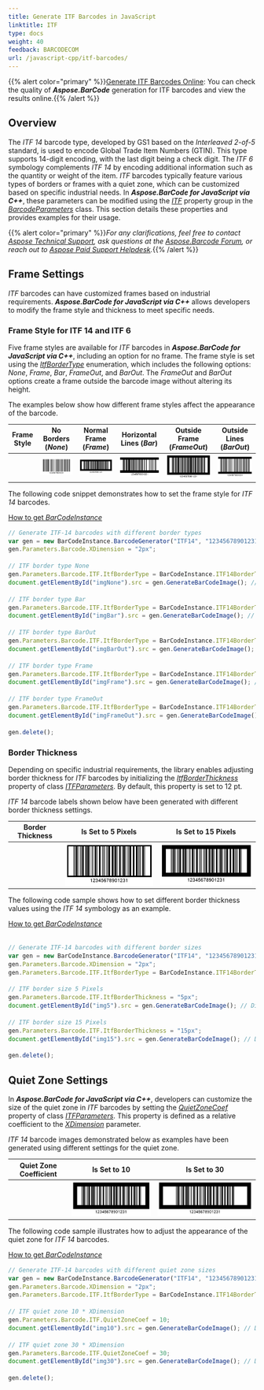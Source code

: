 ```yaml
---
title: Generate ITF Barcodes in JavaScript
linktitle: ITF
type: docs
weight: 40
feedback: BARCODECOM
url: /javascript-cpp/itf-barcodes/
---
```

{{% alert color="primary" %}}[Generate ITF Barcodes Online](https://products.aspose.app/barcode/generate/itf): You can check the quality of ***Aspose.BarCode*** generation for ITF barcodes and view the results online.{{% /alert %}}
## **Overview**
The *ITF 14* barcode type, developed by GS1 based on the *Interleaved 2-of-5* standard, is used to encode Global Trade Item Numbers (GTIN). This type supports 14-digit encoding, with the last digit being a check digit. The *ITF 6* symbology complements *ITF 14* by encoding additional information such as the quantity or weight of the item. *ITF* barcodes typically feature various types of borders or frames with a quiet zone, which can be customized based on specific industrial needs. In ***Aspose.BarCode for JavaScript via C++***, these parameters can be modified using the [*ITF*](https://reference.aspose.com/barcode/javascript-cpp/aspose.barcode.generation/barcodeparameters/properties/itf) property group in the [*BarcodeParameters*](https://reference.aspose.com/barcode/javascript-cpp/aspose.barcode.generation/barcodeparameters) class. This section details these properties and provides examples for their usage.

{{% alert color="primary" %}}*For any clarifications, feel free to contact [Aspose Technical Support](/barcode/javascript-cpp/technical-support/), ask questions at the [Aspose.Barcode Forum](https://forum.aspose.com/c/barcode/13), or reach out to [Aspose Paid Support Helpdesk](https://helpdesk.aspose.com/).*{{% /alert %}}

## **Frame Settings**
*ITF* barcodes can have customized frames based on industrial requirements. ***Aspose.BarCode for JavaScript via C++*** allows developers to modify the frame style and thickness to meet specific needs.

### **Frame Style for ITF 14 and ITF 6**
Five frame styles are available for *ITF* barcodes in ***Aspose.BarCode for JavaScript via C++***, including an option for no frame. The frame style is set using the [*ItfBorderType*](https://reference.aspose.com/barcode/javascript-cpp/aspose.barcode.generation/itf14bordertype) enumeration, which includes the following options: *None*, *Frame*, *Bar*, *FrameOut*, and *BarOut*. The *FrameOut* and *BarOut* options create a frame outside the barcode image without altering its height.

The examples below show how different frame styles affect the appearance of the barcode.

|Frame Style|No Borders (*None*)|Normal Frame (*Frame*)|Horizontal Lines (*Bar*)|Outside Frame (*FrameOut*)|Outside Lines (*BarOut*)|
| :-: | :-: | :-: | :-: | :-: | :-: |
| |<img src="itf14bordernone.png">|<img src="itf14borderframe.png">|<img src="itf14borderbar.png">|<img src="itf14borderframeout.png">|<img src="itf14borderbarout.png">|

The following code snippet demonstrates how to set the frame style for *ITF 14* barcodes.

[How to get *BarCodeInstance*](/barcode/javascript-cpp/get-barcode-module-instance/)
```javascript
// Generate ITF-14 barcodes with different border types
var gen = new BarCodeInstance.BarcodeGenerator("ITF14", "12345678901231");
gen.Parameters.Barcode.XDimension = "2px";

// ITF border type None
gen.Parameters.Barcode.ITF.ItfBorderType = BarCodeInstance.ITF14BorderType.None;
document.getElementById("imgNone").src = gen.GenerateBarCodeImage(); // Display barcode image

// ITF border type Bar
gen.Parameters.Barcode.ITF.ItfBorderType = BarCodeInstance.ITF14BorderType.Bar;
document.getElementById("imgBar").src = gen.GenerateBarCodeImage(); // Display barcode image

// ITF border type BarOut
gen.Parameters.Barcode.ITF.ItfBorderType = BarCodeInstance.ITF14BorderType.BarOut;
document.getElementById("imgBarOut").src = gen.GenerateBarCodeImage(); // Display barcode image

// ITF border type Frame
gen.Parameters.Barcode.ITF.ItfBorderType = BarCodeInstance.ITF14BorderType.Frame;
document.getElementById("imgFrame").src = gen.GenerateBarCodeImage(); // Display barcode image

// ITF border type FrameOut
gen.Parameters.Barcode.ITF.ItfBorderType = BarCodeInstance.ITF14BorderType.FrameOut;
document.getElementById("imgFrameOut").src = gen.GenerateBarCodeImage(); // Display barcode image

gen.delete();


```
  
### **Border Thickness**
Depending on specific industrial requirements, the library enables adjusting border thickness for *ITF* barcodes by initializing the [*ItfBorderThickness*](https://reference.aspose.com/barcode/javascript-cpp/aspose.barcode.generation/itfparameters/properties/itfborderthickness) property of class [*ITFParameters*](https://reference.aspose.com/barcode/javascript-cpp/aspose.barcode.generation/itfparameters). By default, this property is set to 12 pt.
  
*ITF 14* barcode labels shown below have been generated with different border thickness settings.
  
|Border Thickness|Is Set to 5 Pixels|Is Set to 15 Pixels|
| :-: | :-: | :-: |
| |<img src="itf14bordersize5pixels.png">|<img src="itf14bordersize15pixels.png">|
  
The following code sample shows how to set different border thickness values using the *ITF 14* symbology as an example.
  
[How to get *BarCodeInstance*](/barcode/javascript-cpp/get-barcode-module-instance/)
```javascript

// Generate ITF-14 barcodes with different border sizes
var gen = new BarCodeInstance.BarcodeGenerator("ITF14", "12345678901231");
gen.Parameters.Barcode.XDimension = "2px";
gen.Parameters.Barcode.ITF.ItfBorderType = BarCodeInstance.ITF14BorderType.Frame;

// ITF border size 5 Pixels
gen.Parameters.Barcode.ITF.ItfBorderThickness = "5px";
document.getElementById("img5").src = gen.GenerateBarCodeImage(); // Display barcode image

// ITF border size 15 Pixels
gen.Parameters.Barcode.ITF.ItfBorderThickness = "15px";
document.getElementById("img15").src = gen.GenerateBarCodeImage(); // Display barcode image

gen.delete();


```
  
## **Quiet Zone Settings**
In ***Aspose.BarCode for JavaScript via C++***, developers can customize the size of the quiet zone in *ITF* barcodes by setting the [*QuietZoneCoef*](https://reference.aspose.com/barcode/javascript-cpp/aspose.barcode.generation/itfparameters/properties/quietzonecoef) property of class [*ITFParameters*](https://reference.aspose.com/barcode/javascript-cpp/aspose.barcode.generation/itfparameters). This property is defined as a relative coefficient to the [*XDimension*](https://reference.aspose.com/barcode/javascript-cpp/aspose.barcode.generation/barcodeparameters/properties/xdimension) parameter.  
  
*ITF 14* barcode images demonstrated below as examples have been generated using different settings for the quiet zone. 
  
|Quiet Zone Coefficient|Is Set to 10|Is Set to 30|
| :-: | :-: | :-: |
| |<img src="itf14quietzone10.png">|<img src="itf14quietzone30.png">|
  
The following code sample illustrates how to adjust the appearance of the quiet zone for *ITF 14* barcodes.
  
[How to get *BarCodeInstance*](/barcode/javascript-cpp/get-barcode-module-instance/)
```javascript
// Generate ITF-14 barcodes with different quiet zone sizes
var gen = new BarCodeInstance.BarcodeGenerator("ITF14", "12345678901231");
gen.Parameters.Barcode.XDimension = "2px";
gen.Parameters.Barcode.ITF.ItfBorderType = BarCodeInstance.ITF14BorderType.Frame;

// ITF quiet zone 10 * XDimension
gen.Parameters.Barcode.ITF.QuietZoneCoef = 10;
document.getElementById("img10").src = gen.GenerateBarCodeImage(); // Display barcode image

// ITF quiet zone 30 * XDimension
gen.Parameters.Barcode.ITF.QuietZoneCoef = 30;
document.getElementById("img30").src = gen.GenerateBarCodeImage(); // Display barcode image

gen.delete();


```
